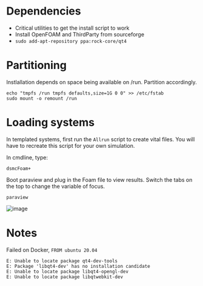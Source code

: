 # Dependencies

- Critical utilities to get the install script to work
- Install OpenFOAM and ThirdParty from sourceforge
- `sudo add-apt-repository ppa:rock-core/qt4`

# Partitioning

Instlallation depends on space being available on /run. Partition accordingly.

```
echo "tmpfs /run tmpfs defaults,size=1G 0 0" >> /etc/fstab
sudo mount -o remount /run
```

# Loading systems

In templated systems, first run the `Allrun` script to create vital files. You will have to recreate this script for your own simulation.

In cmdline, type:
```
dsmcFoam+
```

Boot paraview and plug in the Foam file to view results. Switch the tabs on the top to change the variable of focus.

```
paraview
```


![image](https://github.com/shuban-789/hyStrath-notes/assets/67974101/cb1bcee9-50f0-4347-9e9d-45ce44127bb3)

# Notes

Failed on Docker, `FROM ubuntu 20.04`
```
E: Unable to locate package qt4-dev-tools
E: Package 'libqt4-dev' has no installation candidate
E: Unable to locate package libqt4-opengl-dev
E: Unable to locate package libqtwebkit-dev
```
